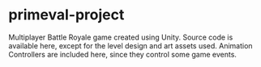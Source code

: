 # primeval-project

Multiplayer Battle Royale game created using Unity.
Source code is available here, except for the level design and art assets used.
Animation Controllers are included here, since they control some game events.
